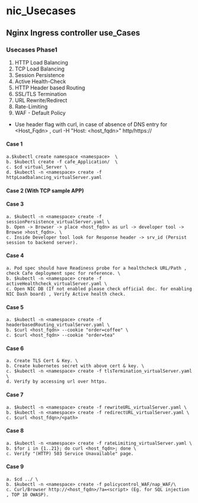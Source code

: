 # nic_Usecases
## Nginx Ingress controller use_Cases
### Usecases Phase1

1. HTTP Load Balancing 
2. TCP Load Balancing 
3. Session Persistence 
4. Active Health-Check
5. HTTP Header based Routing 
6. SSL/TLS Termination
7. URL Rewrite/Redirect
8. Rate-Limiting
9. WAF - Default Policy 

* Use header flag with curl, in case of absence of DNS entry for <Host_Fqdn> , curl -H "Host: <host_fqdn>" http/https://<NIC-IP>


#### Case 1 
 ```
 a.$kubectl create namespace <namespace>  \
 b. $kubectl create -f cafe_Application/  \
 c. $cd virtual_Server \
 d. $kubectl -n <namespace> create -f httpLoadbalancing_virtualServer.yaml 
```
 
#### Case 2 (With TCP sample APP)


#### Case 3
```
a. $kubectl -n <namespace> create -f sessionPersistence_virtualServer.yaml \
b. Open -> Browser -> place <host_fqdn> as url -> developer tool -> Browse >host_fqdn>. \
c. Inside Developer tool look for Response header -> srv_id (Persist session to backend server). 
```
#### Case 4 
```
a. Pod spec should have Readiness probe for a healthcheck URL/Path , check Cafe deployment spec for reference. \
b. $kubectl -n <namespace> create -f activeHealthcheck_virtualServer.yaml \
c. Open NIC DB (If not enabled please check official doc. for enabling NIC Dash board) , Verify Active health check.
```
#### Case 5
```
a. $kubectl -n <namespace> create -f headerbasedRouting_virtualServer.yaml \
b. $curl <host_fqdn> --cookie "order=coffee" \
c. $curl <host_fqdn> --cookie "order=tea"
```
#### Case 6
```
a. Create TLS Cert & Key. \
b. Create kubernetes secret with above cert & key. \
c. $kubectl -n <namespace> create -f tlsTermination_virtualServer.yaml \
d. Verify by accessing url over https. 
```
#### Case 7
```
a. $kubectl -n <namespace> create -f rewriteURL_virtualServer.yaml \
b. $kubectl -n <namespace> create -f redirectURL_virtualServer.yaml \
c. $curl <host_fdqn>/<path>
```
#### Case 8
```
a. $kubectl -n <namespace> create -f rateLimiting_virtualServer.yaml \
b. $for i in {1..21}; do curl <host_fqdn>; done \
c. Verify "(HTTP) 503 Service Unavailable" page.
```
#### Case 9
```
a. $cd ../ \
b. $kubectl -n <namespace> create -f policycontrol_WAF/nap_WAF/\
c. Curl/Browser http://<host_fqdn>/?a=<script> (Eg. for SQL injection , TOP 10 OWASP).
```
